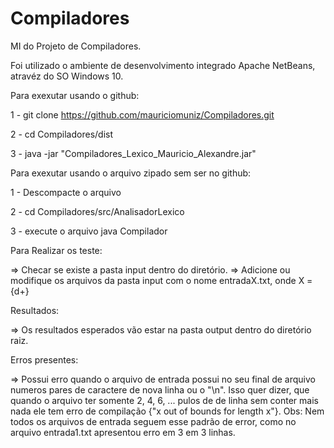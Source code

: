 # Compiladores
 MI do Projeto de Compiladores.
 
 Foi utilizado o ambiente de desenvolvimento integrado Apache NetBeans, atravéz do SO Windows 10.

Para exexutar usando o github:

1 - git clone https://github.com/mauriciomuniz/Compiladores.git

2 - cd Compiladores/dist

3 - java -jar "Compiladores_Lexico_Mauricio_Alexandre.jar" 

Para exexutar usando o arquivo zipado sem ser no github:

1 - Descompacte o arquivo

2 - cd Compiladores/src/AnalisadorLexico

3 - execute o arquivo java Compilador


Para Realizar os teste:

=> Checar se existe a pasta input dentro do diretório.
=> Adicione ou modifique os arquivos da pasta input com o nome 
entradaX.txt, onde X = {d+}

Resultados:

=> Os resultados esperados vão estar na pasta output dentro do diretório raiz.

Erros presentes:

=> Possui erro quando o arquivo de entrada possui no seu final de arquivo numeros 
pares de caractere de nova linha ou o "\n". Isso quer dizer, que quando o arquivo 
ter somente 2, 4, 6, ... pulos de de linha sem conter mais nada ele tem erro de 
compilação {"x out of bounds for length x"}.
Obs: Nem todos os arquivos de entrada seguem esse padrão de error, como no arquivo
entrada1.txt apresentou erro em 3 em 3 linhas.